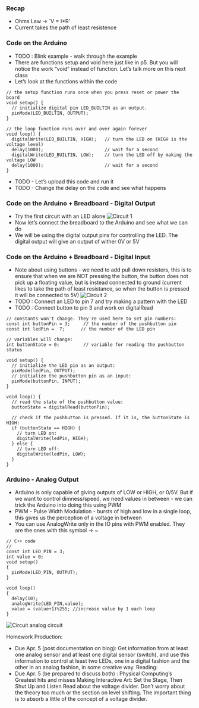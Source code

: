 ### Recap
* Ohms Law -> `V = I*R'
* Current takes the path of least resistence


### Code on the Arduino 
* TODO : Blink example - walk through the example
* There are functions setup and void here just like in p5. But you will notice the work “void” instead of function. Let’s talk more on this next class
* Let’s look at the functions within the code
```
// the setup function runs once when you press reset or power the board
void setup() {
  // initialize digital pin LED_BUILTIN as an output.
  pinMode(LED_BUILTIN, OUTPUT);
}
```
```
// the loop function runs over and over again forever
void loop() {
  digitalWrite(LED_BUILTIN, HIGH);   // turn the LED on (HIGH is the voltage level)
  delay(1000);                       // wait for a second
  digitalWrite(LED_BUILTIN, LOW);    // turn the LED off by making the voltage LOW
  delay(1000);                       // wait for a second
}
```
* TODO - Let’s upload this code and run it
* TODO - Change the delay on the code and see what happens

### Code on the Arduino + Breadboard - Digital Output
* Try the first circuit with an LED alone
![Circuit 1](https://raw.githubusercontent.com/MathuraMG/IntroductionToInteractiveMedia/master/Week8/images/3.png)
* Now let’s connect the breadboard to the Arduino and see what we can do
* We will be using the digital output pins for controlling the LED. The digital output will give an output of wither 0V or 5V

### Code on the Arduino + Breadboard - Digital Input
* Note about using buttons - we need to add pull down resistors, this is to ensure that when we are NOT pressing the button, the button does not pick up a floating value, but is instead connected to ground (current likes to take the path of least resistance, so when the button is pressed it will be connected to 5V)
![Circuit 2](https://raw.githubusercontent.com/MathuraMG/IntroductionToInteractiveMedia/master/Week8/images/4.png)
* TODO : Connect an LED to pin 7 and try making a pattern with the LED
* TODO : Connect button to pin 3 and work on digitalRead
```
// constants won't change. They're used here to set pin numbers:
const int buttonPin = 3;     // the number of the pushbutton pin
const int ledPin =  7;      // the number of the LED pin

// variables will change:
int buttonState = 0;         // variable for reading the pushbutton status

void setup() {
  // initialize the LED pin as an output:
  pinMode(ledPin, OUTPUT);
  // initialize the pushbutton pin as an input:
  pinMode(buttonPin, INPUT);
}

void loop() {
  // read the state of the pushbutton value:
  buttonState = digitalRead(buttonPin);

  // check if the pushbutton is pressed. If it is, the buttonState is HIGH:
  if (buttonState == HIGH) {
    // turn LED on:
    digitalWrite(ledPin, HIGH);
  } else {
    // turn LED off:
    digitalWrite(ledPin, LOW);
  }
}
```

### Arduino - Analog Output
* Arduino is only capable of giving outputs of LOW or HIGH, or 0/5V. But if we want to control dimness/speed, we need values in between - we can trick the Arduino into doing this using PWM
* PWM - Pulse Width Modulation - bursts of high and low in a single loop, this gives us the perception of a voltage in between
* You can use AnalogWrite only in the IO pins with PWM enabled. They are the ones with this symbol  -> ~
```
// C++ code
//
const int LED_PIN = 3;
int value = 0;
void setup()
{
  pinMode(LED_PIN, OUTPUT);
}

void loop()
{
  delay(10);
  analogWrite(LED_PIN,value);
  value = (value+1)%255; //increase value by 1 each loop
}
```
![Circuit analog circuit](https://github.com/MathuraMG/IntroductionToInteractiveMedia/blob/master/Week9/analogOutput.png)



Homework
Production:
* Due Apr. 5 (post documentation on blog): Get information from at least one analog sensor and at least one digital sensor (switch), and use this information to control at least two LEDs, one in a digital fashion and the other in an analog fashion, in some creative way.
Reading:
* Due Apr. 5 (be prepared to discuss both)  :
Physical Computing’s Greatest hits and misses
Making Interactive Art: Set the Stage, Then Shut Up and Listen
Read about the voltage divider. Don’t worry about the theory too much or the section on level shifting. The important thing is to absorb a little of the concept of a voltage divider.
